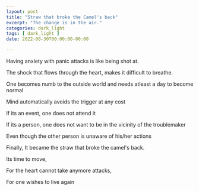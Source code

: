 ```yaml
---
layout: post
title: "Straw that broke the Camel's back"
excerpt: "The change is in the air."
categories: dark_light
tags: [ dark_light ]
date: 2022-08-30T00:00:00-00:00

---
```


Having anxiety with panic attacks is like being shot at.

The shock that flows through the heart, makes it difficult to breathe.

One becomes numb to the outside world and needs atleast a day to become normal

Mind automatically avoids the trigger at any cost

If its an event, one does not attend it

If its a person, one does not want to be in the vicinity of the troublemaker

Even though the other person is unaware of his/her actions

Finally, It became the straw that broke the camel's back.

Its time to move,

For the heart cannot take anymore attacks,

For one wishes to live again